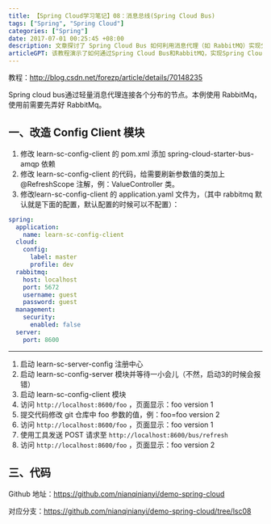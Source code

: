 ```yaml
---
title: 【Spring Cloud学习笔记】08：消息总线(Spring Cloud Bus)
tags: ["Spring", "Spring Cloud"]
categories: ["Spring"]
date: 2017-07-01 00:25:45 +08:00
description: 文章探讨了 Spring Cloud Bus 如何利用消息代理（如 RabbitMQ）实现分布式服务配置的动态刷新，无需重启应用。
articleGPT: 该教程演示了如何通过Spring Cloud Bus和RabbitMQ，实现Spring Cloud Config Client动态刷新配置，而无需重启服务。
---
```


教程：<http://blog.csdn.net/forezp/article/details/70148235>

Spring cloud bus通过轻量消息代理连接各个分布的节点。本例使用 RabbitMq，使用前需要先弄好 RabbitMq。  

## 一、改造 Config Client 模块

  1. 修改 learn-sc-config-client 的 pom.xml 添加 spring-cloud-starter-bus-amqp 依赖
  2. 修改 learn-sc-config-client 的代码，给需要刷新参数值的类加上 @RefreshScope 注解，例：ValueController 类。
  3. 修改learn-sc-config-client 的 application.yaml 文件为，（其中 rabbitmq 默认就是下面的配置，默认配置的时候可以不配置）：

```yaml
spring:
  application:
    name: learn-sc-config-client
  cloud:
    config:
      label: master
      profile: dev
  rabbitmq:
    host: localhost
    port: 5672
    username: guest
    password: guest
  management:
    security:
      enabled: false
  server:
    port: 8600
```

* * *

  1. 启动 learn-sc-server-config 注册中心
  2. 启动 learn-sc-config-server 模块并等待一小会儿（不然，启动3的时候会报错）
  3. 启动 learn-sc-config-client 模块
  4. 访问 `http://localhost:8600/foo` ，页面显示：foo version 1
  5. 提交代码修改 git 仓库中 foo 参数的值，例：foo=foo version 2
  6. 访问 `http://localhost:8600/foo` ，页面显示：foo version 1
  7. 使用工具发送 POST 请求至 `http://localhost:8600/bus/refresh`
  8. 访问 `http://localhost:8600/foo` ，页面显示：foo version 2

## 三、代码

Github 地址：<https://github.com/nianqinianyi/demo-spring-cloud>

对应分支：<https://github.com/nianqinianyi/demo-spring-cloud/tree/lsc08>
